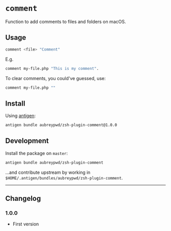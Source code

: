 # `comment`

Function to add comments to files and folders on macOS.

## Usage

```bash
comment <file> "Comment"
```

E.g.

```bash
comment my-file.php "This is my comment".
```

To clear comments, you could've guessed, use:

```bash
comment my-file.php ""
```

## Install

Using [antigen](https://github.com/zsh-users/antigen):

```bash
antigen bundle aubreypwd/zsh-plugin-comment@1.0.0
```

## Development

Install the package on `master`:

```bash
antigen bundle aubreypwd/zsh-plugin-comment
```

...and contribute upstream by working in `$HOME/.antigen/bundles/aubreypwd/zsh-plugin-comment`.

---

## Changelog

### 1.0.0

- First version
